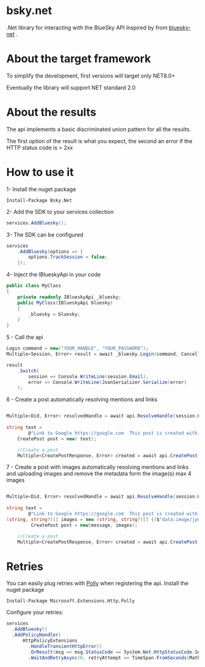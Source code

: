 # bsky.net
.Net library for interacting with the BlueSky API
Inspired by from  [bluesky-net](https://github.com/dariogriffo/bluesky-net) . 


# About the target framework

To simplify the development, first versions will target only NET8.0+

Eventually the library will support NET standard 2.0

# About the results

The api implements a basic discriminated union pattern for all the results.

The first option of the result is what you expect, the second an error if the HTTP status code is > 2xx

# How to use it

1- Install the nuget package

`Install-Package Bsky.Net`


2- Add the SDK to your services collection

```csharp
services.AddBluesky();
```

3- The SDK can be configured

```csharp
services
    .AddBluesky(options => {
        options.TrackSession = false;
    });
```

4- Inject the IBlueskyApi in your code

```csharp
public class MyClass
{
    private readonly IBlueskyApi _bluesky;
    public MyClass(IBlueskyApi bluesky)
    {
        _bluesky = bluesky;
    } 
}
```

5 - Call the api
```csharp
Login command = new("YOUR_HANDLE", "YOUR_PASSWORD");
Multiple<Session, Error> result = await _bluesky.Login(command, CancellationToken.None);

result
    .Switch(
        session => Console.WriteLine(session.Email),
        error => Console.WriteLine(JsonSerializer.Serialize(error)
    );    
```
6 - Create a post automatically resolving mentions and links
```csharp

Multiple<Did, Error> resolvedHandle = await api.ResolveHandle(session.Handle, CancellationToken.None);
        
string text =
        @"Link to Google https://google.com  This post is created with Bsky.Net. A library to interact with Bluesky. A mention to @myself and an emoji '🌅'";
    CreatePost post = new( text);

    //Create a post
    Multiple<CreatePostResponse, Error> created = await api.CreatePost(post, CancellationToken.None);    
```

7 - Create a post with images automatically resolving mentions and links and uploading images and remove the metadata form the image(s) max 4 images
```csharp

Multiple<Did, Error> resolvedHandle = await api.ResolveHandle(session.Handle, CancellationToken.None);
        
string text =
        @"Link to Google https://google.com  This post is created with Bsky.Net. A library to interact with Bluesky. A mention to @myself and an emoji '🌅'";
(string, string?)[] images = new (string, string?)[] {($"data:image/jpeg;base64,{base64String}", "Alt tekst") };
         CreatePost post = new(message, images);

    //Create a post
    Multiple<CreatePostResponse, Error> created = await api.CreatePost(post, CancellationToken.None);    
```
# Retries

You can easily plug retries with [Polly](https://github.com/App-vNext/Polly) when registering the api.
Install the nuget package

`Install-Package Microsoft.Extensions.Http.Polly`

Configure your retries:
```csharp
services
  .AddBluesky()
  .AddPolicyHandler(
      HttpPolicyExtensions
        .HandleTransientHttpError()
        .OrResult(msg => msg.StatusCode == System.Net.HttpStatusCode.ServiceUnavailable)
        .WaitAndRetryAsync(6, retryAttempt => TimeSpan.FromSeconds(Math.Pow(2,retryAttempt))));
```
